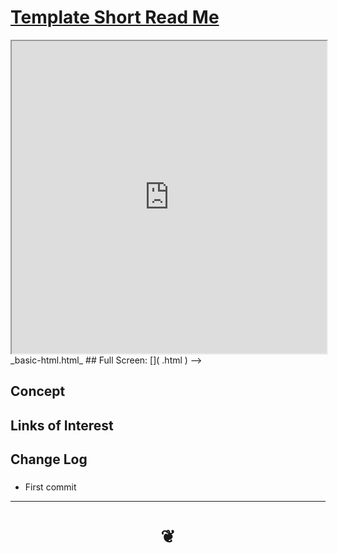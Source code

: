 <span style=display:none; >[You are now in a GitHub source code view - click this link to view Read Me file as a web page]( https://jaanga.github.io/#cookbook-html/examples/0-templates/README.md "View file as a web page." ) </span>


# [Template Short Read Me]( #README.md )

<!-->
<iframe src=https://pushme-pullyou.github.io/tootoo-templates/basic-html.html width=100% height=500px ></iframe>
_basic-html.html_
<span style="display: none" >Iframes are not viewable in GitHub source code view</span>

## Full Screen: []( .html )
-->


## Concept


## Links of Interest


## Change Log


###

* First commit

***
# <center title="hello!" ><a href=javascript:window.scrollTo(0,0); style=text-decoration:none; > ❦ </a></center>
